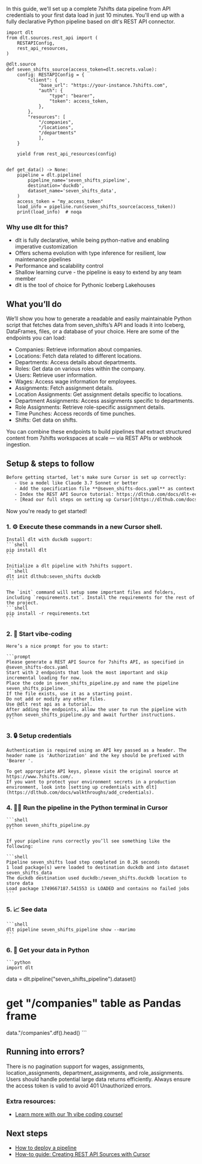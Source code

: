 In this guide, we'll set up a complete 7shifts data pipeline from API credentials to your first data load in just 10 minutes. You'll end up with a fully declarative Python pipeline based on dlt's REST API connector.

```python-outcome
import dlt
from dlt.sources.rest_api import (
    RESTAPIConfig,
    rest_api_resources,
)

@dlt.source
def seven_shifts_source(access_token=dlt.secrets.value):
    config: RESTAPIConfig = {
        "client": {
            "base_url": "https://your-instance.7shifts.com",
            "auth": {
                "type": "bearer",
                "token": access_token,
            },
        },
        "resources": [
            "/companies",
            "/locations",
            "/departments"
            ],
    }

    yield from rest_api_resources(config)


def get_data() -> None:
    pipeline = dlt.pipeline(
        pipeline_name='seven_shifts_pipeline',
        destination='duckdb',
        dataset_name='seven_shifts_data', 
    )
    access_token = "my_access_token"
    load_info = pipeline.run(seven_shifts_source(access_token))
    print(load_info)  # noqa
```

### Why use dlt for this?

- dlt is fully declarative, while being python-native and enabling imperative customization
- Offers schema evolution with type inference for resilient, low maintenance pipelines
- Performance and scalability control
- Shallow learning curve - the pipeline is easy to extend by any team member
- dlt is the tool of choice for Pythonic Iceberg Lakehouses

## What you’ll do

We’ll show you how to generate a readable and easily maintainable Python script that fetches data from seven_shifts’s API and loads it into Iceberg, DataFrames, files, or a database of your choice. Here are some of the endpoints you can load:

- Companies: Retrieve information about companies.
- Locations: Fetch data related to different locations.
- Departments: Access details about departments.
- Roles: Get data on various roles within the company.
- Users: Retrieve user information.
- Wages: Access wage information for employees.
- Assignments: Fetch assignment details.
- Location Assignments: Get assignment details specific to locations.
- Department Assignments: Access assignments specific to departments.
- Role Assignments: Retrieve role-specific assignment details.
- Time Punches: Access records of time punches.
- Shifts: Get data on shifts.

You can combine these endpoints to build pipelines that extract structured content from 7shifts workspaces at scale — via REST APIs or webhook ingestion.

## Setup & steps to follow

```default
Before getting started, let's make sure Cursor is set up correctly:
   - Use a model like Claude 3.7 Sonnet or better
   - Add the specification file **@seven_shifts-docs.yaml** as context
   - Index the REST API Source tutorial: https://dlthub.com/docs/dlt-ecosystem/verified-sources/rest_api/ and add it to context as **@dlt rest api**
   - [Read our full steps on setting up Cursor](https://dlthub.com/docs/dlt-ecosystem/llm-tooling/cursor-restapi#23-configuring-cursor-with-documentation)
```

Now you're ready to get started! 

### 1. ⚙️ **Execute these commands in a new Cursor shell.**
    
    Install dlt with duckdb support:
    ```shell
    pip install dlt
    ```

    Initialize a dlt pipeline with 7shifts support.
    ```shell
    dlt init dlthub:seven_shifts duckdb
    ```

    The `init` command will setup some important files and folders, including `requirements.txt`. Install the requirements for the rest of the project.
    ```shell
    pip install -r requirements.txt
    ```
    
### 2. 🤠 **Start vibe-coding**
    
    Here’s a nice prompt for you to start: 
    
    ```prompt
    Please generate a REST API Source for 7shifts API, as specified in @seven_shifts-docs.yaml 
    Start with 2 endpoints that look the most important and skip incremental loading for now. 
    Place the code in seven_shifts_pipeline.py and name the pipeline seven_shifts_pipeline. 
    If the file exists, use it as a starting point. 
    Do not add or modify any other files. 
    Use @dlt rest api as a tutorial. 
    After adding the endpoints, allow the user to run the pipeline with python seven_shifts_pipeline.py and await further instructions.
    ```

    
### 3. 🔒 **Setup credentials** 
    
    Authentication is required using an API key passed as a header. The header name is 'Authorization' and the key should be prefixed with 'Bearer '.
    
    To get appropriate API keys, please visit the original source at https://www.7shifts.com/.
    If you want to protect your environment secrets in a production environment, look into [setting up credentials with dlt](https://dlthub.com/docs/walkthroughs/add_credentials).
    
### 4. 🏃‍♀️ **Run the pipeline in the Python terminal in Cursor**
    
    ```shell
    python seven_shifts_pipeline.py
    ```
    
    If your pipeline runs correctly you’ll see something like the following:
    
    ```shell
    Pipeline seven_shifts load step completed in 0.26 seconds
    1 load package(s) were loaded to destination duckdb and into dataset seven_shifts_data
    The duckdb destination used duckdb:/seven_shifts.duckdb location to store data
    Load package 1749667187.541553 is LOADED and contains no failed jobs
    ```
    
### 5. 📈 **See data**
    
    ```shell
    dlt pipeline seven_shifts_pipeline show --marimo
    ```
    
### 6. 🐍 **Get your data in Python**
    
    ```python
    import dlt

   data = dlt.pipeline("seven_shifts_pipeline").dataset()
   # get "/companies" table as Pandas frame
   data."/companies".df().head()
    ```

## Running into errors?

There is no pagination support for wages, assignments, location_assignments, department_assignments, and role_assignments. Users should handle potential large data returns efficiently. Always ensure the access token is valid to avoid 401 Unauthorized errors.

### Extra resources:

- [Learn more with our 1h vibe coding course!](https://www.youtube.com/watch?v=GGid70rnJuM)

## Next steps

- [How to deploy a pipeline](https://dlthub.com/docs/walkthroughs/deploy-a-pipeline)
- [How-to guide: Creating REST API Sources with Cursor](https://dlthub.com/docs/dlt-ecosystem/llm-tooling/cursor-restapi)